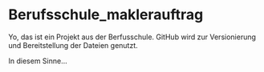 # Berufsschule_maklerauftrag

Yo, das ist ein Projekt aus der Berfusschule. GitHub wird zur Versionierung und Bereitstellung der Dateien genutzt.

In diesem Sinne...
